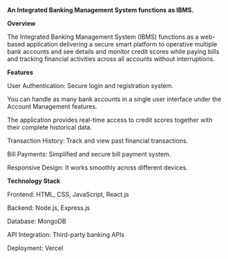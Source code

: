 **An Integrated Banking Management System functions as IBMS.**

**Overview**


The Integrated Banking Management System (IBMS) functions as a web-based application delivering a secure smart platform to operative multiple bank accounts and see details and monitor credit scores while paying bills and tracking financial activities across all accounts without interruptions.

**Features**



User Authentication: Secure login and registration system.


You can handle as many bank accounts in a single user interface under the Account Management features.


The application provides real-time access to credit scores together with their complete historical data.


Transaction History: Track and view past financial transactions.


Bill Payments: Simplified and secure bill payment system.


Responsive Design: It works smoothly across different devices.

**Technology Stack**


Frontend: HTML, CSS, JavaScript, React.js


Backend: Node.js, Express.js


Database: MongoDB


API Integration: Third-party banking APIs


Deployment: Vercel

